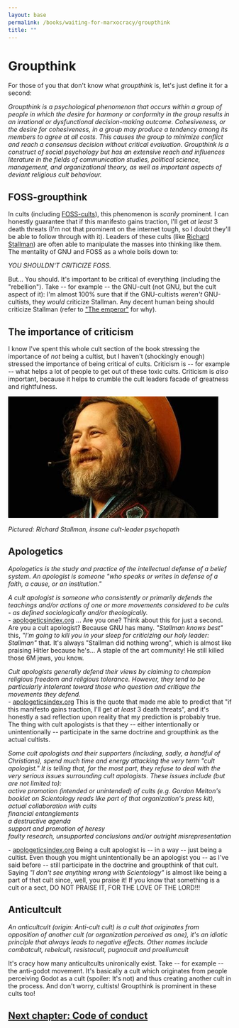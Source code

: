 ```yaml
---
layout: base
permalink: /books/waiting-for-marxocracy/groupthink
title: ""
---
```


# Groupthink
For those of you that don't know what *groupthink* is, let's just
define it for a second:

*Groupthink is a psychological phenomenon that occurs within a group of people in
which the desire for harmony or conformity in the group results in an irrational
or dysfunctional decision-making outcome. Cohesiveness, or the desire for cohesiveness,
in a group may produce a tendency among its members to agree at all costs. This causes
the group to minimize conflict and reach a consensus decision without critical
evaluation. Groupthink is a construct of social psychology but has an extensive
reach and influences literature in the fields of communication studies, political
science, management, and organizational theory, as well as important aspects of
deviant religious cult behaviour.*

## FOSS-groupthink
In cults (including [FOSS-cults](/books/waiting-for-marxocracy/cultism#the-foss-cults)), this
phenomenon is *scarily* prominent. I can honestly guarantee that if this
manifesto gains traction, I'll get *at least* 3 death threats (I'm not that
prominent on the internet tough, so I doubt they'll be able to follow through
with it). Leaders of these cults (like [Richard Stallman](/books/waiting-for-marxocracy/the-emperor)) are often
able to manipulate the masses into thinking like them. The mentality of
GNU and FOSS as a whole boils down to:

*YOU SHOULDN'T CRITICIZE FOSS.*

But... You should. It's important to be critical of everything (including the
"rebellion"). Take -- for example -- the GNU-cult (not GNU, but the cult aspect
of it): I'm almost 100% sure that if the GNU-cultists *weren't* GNU-cultists,
they *would* criticize Stallman. Any decent human being should criticize Stallman
(refer to ["The emperor"](/books/waiting-for-marxocracy/the-emperor) for why).

## The importance of criticism
I know I've spent this whole cult section of the book stressing the importance
of *not* being a cultist, but I haven't (shockingly enough) stressed the importance
of being critical of cults. Criticism is -- for example -- what helps a lot of people
to get out of these toxic cults. Criticism is *also* important, because it helps to
crumble the cult leaders facade of greatness and rightfulness.

[![THE EMPEROR](/images/emperor.jpg)](/)

*Pictured: Richard Stallman, insane cult-leader psychopath*

## Apologetics
*Apologetics is the study and practice of the intellectual defense of a belief system. An
apologist is someone "who speaks or writes in defense of a faith, a cause, or an institution."*

*A cult apologist is someone who consistently or primarily defends the teachings and/or
actions of one or more movements considered to be cults - as defined sociologically
and/or theologically.*  
\- [apologeticsindex.org](https://web.archive.org/web/20040603040900/http://www.apologeticsindex.org/cultapologists/)
... Are you one? Think about this for just a second. Are you a cult apologist?
Because GNU has many. *"Stallman knows best"* this, *"I'm going to kill you in
your sleep for criticizing our holy leader: Stallman"* that. It's always "Stallman
did nothing wrong", which is almost like praising Hitler because he's... A staple
of the art community! He still killed those 6M jews, you know.

*Cult apologists generally defend their views by claiming to champion religious freedom and
religious tolerance. However, they tend to be particularly intolerant toward those who question
and critique the movements they defend.*  
\- [apologeticsindex.org](https://web.archive.org/web/20040603040900/http://www.apologeticsindex.org/cultapologists/)
This is the quote that made me able to predict that "if this manifesto gains traction, I'll get
*at least* 3 death threats", and it's honestly a sad reflection upon reality that my prediction
is probably true. The thing with cult apologists is that they -- either intentionally or
unintentionally -- participate in the same doctrine and groupthink as the actual cultists.

*Some cult apologists and their supporters (including, sadly, a handful of Christians), spend much
time and energy attacking the very term "cult apologist." It is telling that, for the most part,
they refuse to deal with the very serious issues surrounding cult apologists. These issues include
(but are not limited to):  
active promotion (intended or unintended) of cults (e.g. Gordon Melton's booklet on Scientology
reads like part of that organization's press kit),  
    actual collaboration with cults  
    financial entanglements  
    a destructive agenda  
    support and promotion of heresy  
faulty research, unsupported conclusions and/or outright misrepresentation*

\- [apologeticsindex.org](https://web.archive.org/web/20040603040900/http://www.apologeticsindex.org/cultapologists/)
Being a cult apologist is -- in a way -- just being a cultist. Even though you might
unintentionally be an apologist you -- as I've said before -- still participate in
the doctrine and groupthink of that cult. Saying *"I don't see anything wrong with
Scientology"* is almost like being a part of that cult since, well, you praise it!
If you know that something is a cult or a sect, DO NOT PRAISE IT, FOR THE LOVE OF
THE LORD!!!

## Anticultcult
*An anticultcult (origin: Anti-cult cult) is a cult that originates from opposition
of another cult (or organization perceived as one), it's an idiotic principle
that always leads to negative effects. Other names include combatcult, rebelcult,
resistocult, pugnacult and proeliumcult*

It's cracy how many anticultcults unironically exist. Take -- for example -- the
anti-godot movement. It's basically a cult which originates from people perceiving
Godot as a cult (spoiler: It's not) and thus creating another cult in the process.
And don't worry, cultists! Groupthink is prominent in these cults too!

## [Next chapter: Code of conduct](/books/waiting-for-marxocracy/code-of-conduct)
